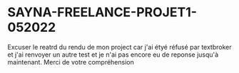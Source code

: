 # SAYNA-FREELANCE-PROJET1-052022
Excuser le reatrd du rendu de mon project car j'ai étyé réfusé par textbroker et j'ai renvoyer un autre test et je n'ai pas encore eu de reponse jusqu'à maintenant.
Merci de votre compréhension
